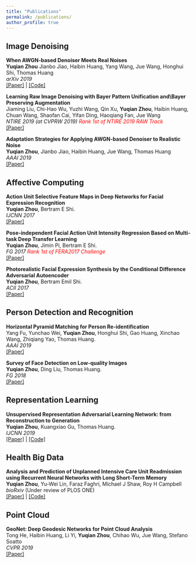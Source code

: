 ```yaml
---
title: "Publications"
permalink: /publications/
author_profile: true
---
```

## Image Denoising

<b>When AWGN-based Denoiser Meets Real Noises</b> <br>
<b>Yuqian Zhou</b> Jianbo Jiao, Haibin Huang, Yang Wang, Jue Wang, Honghui Shi, Thomas Huang 
<br> <i>arXiv 2019</i>
<br>[[Paper]](https://arxiv.org/pdf/1904.03485.pdf) | [[Code]](https://github.com/yzhouas/PD-Denoising-pytorch)<br>

<b>Learning Raw Image Denoising with Bayer Pattern Unification and\\Bayer Preserving Augmentation</b> <br>
Jiaming Liu, Chi-Hao Wu, Yuzhi Wang, Qin Xu, <b>Yuqian Zhou</b>, Haibin Huang, Chuan Wang, Shaofan Cai, Yifan Ding, Haoqiang Fan, Jue Wang
<br> <i>NTIRE 2019 (at CVPRW 2019) <span style="color:red">Rank 1st of NTIRE 2019 RAW Track</span> </i>
<br>[[Paper]](https://arxiv.org/pdf/1904.03485.pdf)

<b>Adaptation Strategies for Applying AWGN-based Denoiser to Realistic Noise</b> <br>
<b>Yuqian Zhou</b>, Jianbo Jiao, Haibin Huang, Jue Wang, Thomas Huang 
<br> <i>AAAI 2019</i>
<br>[[Paper]](https://www.aaai.org/Papers/AAAI/2019/SA-ZhouY.332.pdf)<br>

## Affective Computing
<b>Action Unit Selective Feature Maps in Deep Networks for Facial Expression Recognition</b> <br>
<b>Yuqian Zhou</b>, Bertram E Shi. 
<br> <i>IJCNN 2017</i>
<br>[[Paper]](https://ieeexplore.ieee.org/abstract/document/7966100)

<b>Pose-independent Facial Action Unit Intensity Regression Based on Multi-task Deep Transfer Learning</b> <br>
<b>Yuqian Zhou</b>, Jimin Pi, Bertram E Shi. 
<br> <i>FG 2017 <span style="color:red">Rank 1st of FERA2017 Challenge</span></i>
<br>[[Paper]](https://ieeexplore.ieee.org/abstract/document/7961835)

<b>Photorealistic Facial Expression Synthesis by the Conditional Difference Adversarial Autoencoder</b><br>
<b>Yuqian Zhou</b>, Bertram Emil Shi.
<br> <i>ACII 2017</i>
<br>[[Paper]](https://arxiv.org/abs/1708.09126)

## Person Detection and Recognition
<b>Horizontal Pyramid Matching for Person Re-identification</b> <br>
Yang Fu, Yunchao Wei, <b>Yuqian Zhou</b>, Honghui Shi, Gao Huang, Xinchao Wang, Zhiqiang Yao, Thomas Huang. 
<br> <i>AAAI 2019</i>
<br>[[Paper]](https://arxiv.org/abs/1804.05275)

<b>Survey of Face Detection on Low-quality Images</b> <br>
<b>Yuqian Zhou</b>, Ding Liu, Thomas Huang. 
<br> <i>FG 2018</i>
<br>[[Paper]](https://arxiv.org/abs/1804.07362)

## Representation Learning

<b>Unsupervised Representation Adversarial Learning Network: from Reconstruction to Generation</b> <br>
<b>Yuqian Zhou</b>, Kuangxiao Gu, Thomas Huang. 
<br> <i>IJCNN 2019</i>
<br>[[Paper]](https://arxiv.org/abs/1804.07353) | [[Code]](https://github.com/yzhouas/RepGAN-tensorflow)




## Health Big Data

<b>Analysis and Prediction of Unplanned Intensive Care Unit Readmission using Recurrent Neural Networks with Long Short-Term Memory</b> 
<br><b>Yuqian Zhou</b>, Yu-Wei Lin, Faraz Faghri, Michael J Shaw, Roy H Campbell 
<br> <i>bioRxiv</i> (Under review of PLOS ONE)
<br>[[Paper]](https://www.biorxiv.org/content/10.1101/385518v1) | [[Code]](https://github.com/yzhouas/MIMIC-III_ICU_Readmission_Analysis)


## Point Cloud
<b>GeoNet: Deep Geodesic Networks for Point Cloud Analysis</b> <br>
Tong He,  Haibin Huang,  Li Yi,  <b>Yuqian Zhou</b>,  Chihao Wu,  Jue Wang,  Stefano Soatto 
<br> <i>CVPR 2019</i>
<br>[[Paper]](https://arxiv.org/abs/1901.00680)

